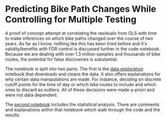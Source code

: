 # Predicting Bike Path Changes While Controlling for Multiple Testing

A proof of concept attempt at correlating the residuals from OLS with time to make inferences on which bike paths changed over the course of two years. As far as I know, nothing like this has been tried before and it's validity/benefits with FDR control is discussed further in the code notebook. Because we are dealing with over 1.3 million samples and thousands of bike routes, the potential for false discoveries is substantial.


The notebook is split into two parts. The first is the [data exploration](https://github.com/GabeNicholson/Predicting-Bikepath-Changes-With-FDR-Control/blob/main/(1)%20data_exploration.ipynb) notebook that downloads and cleans the data. It also offers explanations for why certain data manipulations are made. For instance, deciding on discrete cutoff points for the time of day or which bike routes to include and which ones to discard as outliers. All of these decisions were made a-priori and were not data dependent. 

The [second notebook](https://github.com/GabeNicholson/Predicting-Bikepath-Changes-With-FDR-Control/blob/main/(2)%20Model%20Prediction.ipynb) includes the statistical analysis. There are comments and explanations within that notebook which walk through the code and the results.

